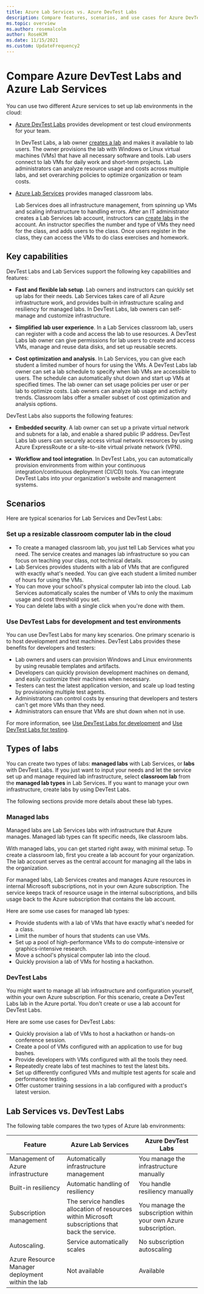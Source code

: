 ```yaml
---
title: Azure Lab Services vs. Azure DevTest Labs
description: Compare features, scenarios, and use cases for Azure DevTest Labs and Azure Lab Services.
ms.topic: overview
ms.author: rosemalcolm
author: RoseHJM
ms.date: 11/15/2021
ms.custom: UpdateFrequency2
---
```


# Compare Azure DevTest Labs and Azure Lab Services

You can use two different Azure services to set up lab environments in the cloud:

- [Azure DevTest Labs](devtest-lab-overview.md) provides development or test cloud environments for your team.

  In DevTest Labs, a lab owner [creates a lab](devtest-lab-create-lab.md) and makes it available to lab users. The owner provisions the lab with Windows or Linux virtual machines (VMs) that have all necessary software and tools. Lab users connect to lab VMs for daily work and short-term projects. Lab administrators can analyze resource usage and costs across multiple labs, and set overarching policies to optimize organization or team costs.

- [Azure Lab Services](../lab-services/lab-services-overview.md) provides managed classroom labs.

  Lab Services does all infrastructure management, from spinning up VMs and scaling infrastructure to handling errors. After an IT administrator creates a Lab Services lab account, instructors can [create labs](../lab-services/quick-create-lab-plan-portal.md) in the account. An instructor specifies the number and type of VMs they need for the class, and adds users to the class. Once users register in the class, they can access the VMs to do class exercises and homework.

## Key capabilities

DevTest Labs and Lab Services support the following key capabilities and features:

- **Fast and flexible lab setup**. Lab owners and instructors can quickly set up labs for their needs. Lab Services takes care of all Azure infrastructure work, and provides built-in infrastructure scaling and resiliency for managed labs. In DevTest Labs, lab owners can self-manage and customize infrastructure.

- **Simplified lab user experience**. In a Lab Services classroom lab, users can register with a code and access the lab to use resources. A DevTest Labs lab owner can give permissions for lab users to create and access VMs, manage and reuse data disks, and set up reusable secrets.

- **Cost optimization and analysis**. In Lab Services, you can give each student a limited number of hours for using the VMs. A DevTest Labs lab owner can set a lab schedule to specify when lab VMs are accessible to users. The schedule can automatically shut down and start up VMs at specified times. The lab owner can set usage policies per user or per lab to optimize costs. Lab owners can analyze lab usage and activity trends. Classroom labs offer a smaller subset of cost optimization and analysis options.

DevTest Labs also supports the following features:

- **Embedded security**. A lab owner can set up a private virtual network and subnets for a lab, and enable a shared public IP address. DevTest Labs lab users can securely access virtual network resources by using Azure ExpressRoute or a site-to-site virtual private network (VPN).

- **Workflow and tool integration**. In DevTest Labs, you can automatically provision environments from within your continuous integration/continuous deployment (CI/CD) tools. You can integrate DevTest Labs into your organization's website and management systems.

## Scenarios

Here are typical scenarios for Lab Services and DevTest Labs:

### Set up a resizable classroom computer lab in the cloud

- To create a managed classroom lab, you just tell Lab Services what you need. The service creates and manages lab infrastructure so you can focus on teaching your class, not technical details.
- Lab Services provides students with a lab of VMs that are configured with exactly what's needed. You can give each student a limited number of hours for using the VMs.
- You can move your school's physical computer lab into the cloud. Lab Services automatically scales the number of VMs to only the maximum usage and cost threshold you set.
- You can delete labs with a single click when you're done with them.

### Use DevTest Labs for development and test environments

You can use DevTest Labs for many key scenarios. One primary scenario is to host development and test machines. DevTest Labs provides these benefits for developers and testers:

- Lab owners and users can provision Windows and Linux environments by using reusable templates and artifacts.
- Developers can quickly provision development machines on demand, and easily customize their machines when necessary.
- Testers can test the latest application version, and scale up load testing by provisioning multiple test agents.
- Administrators can control costs by ensuring that developers and testers can't get more VMs than they need.
- Administrators can ensure that VMs are shut down when not in use.

For more information, see [Use DevTest Labs for development](devtest-lab-developer-lab.md) and [Use DevTest Labs for testing](devtest-lab-test-env.md).

## Types of labs

You can create two types of labs: **managed labs** with Lab Services, or **labs** with DevTest Labs. If you just want to input your needs and let the service set up and manage required lab infrastructure, select **classroom lab** from the **managed lab types** in Lab Services. If you want to manage your own infrastructure, create labs by using DevTest Labs.

The following sections provide more details about these lab types.

### Managed labs

Managed labs are Lab Services labs with infrastructure that Azure manages. Managed lab types can fit specific needs, like classroom labs.

With managed labs, you can get started right away, with minimal setup. To create a classroom lab, first you create a lab account for your organization. The lab account serves as the central account for managing all the labs in the organization.

For managed labs, Lab Services creates and manages Azure resources in internal Microsoft subscriptions, not in your own Azure subscription. The service keeps track of resource usage in the internal subscriptions, and bills usage back to the Azure subscription that contains the lab account.

Here are some use cases for managed lab types:

- Provide students with a lab of VMs that have exactly what's needed for a class.
- Limit the number of hours that students can use VMs.
- Set up a pool of high-performance VMs to do compute-intensive or graphics-intensive research.
- Move a school's physical computer lab into the cloud.
- Quickly provision a lab of VMs for hosting a hackathon.

### DevTest Labs

You might want to manage all lab infrastructure and configuration yourself, within your own Azure subscription. For this scenario, create a DevTest Labs lab in the Azure portal. You don't create or use a lab account for DevTest Labs.

Here are some use cases for DevTest Labs:

- Quickly provision a lab of VMs to host a hackathon or hands-on conference session.
- Create a pool of VMs configured with an application to use for bug bashes.
- Provide developers with VMs configured with all the tools they need.
- Repeatedly create labs of test machines to test the latest bits.
- Set up differently configured VMs and multiple test agents for scale and performance testing.
- Offer customer training sessions in a lab configured with a product's latest version.

## Lab Services vs. DevTest Labs

The following table compares the two types of Azure lab environments: 

| Feature | Azure Lab Services | Azure DevTest Labs
| -------- | ----------- | ----------- |
| Management of Azure infrastructure | Automatically infrastructure management | You manage the infrastructure manually |
| Built-in resiliency | Automatic handling of resiliency | You handle resiliency manually |
| Subscription management | The service handles allocation of resources within Microsoft subscriptions that back the service. | You manage the subscription within your own Azure subscription.  |
| Autoscaling. | Service automatically scales | No subscription autoscaling |
| Azure Resource Manager deployment within the lab | Not available | Available |

